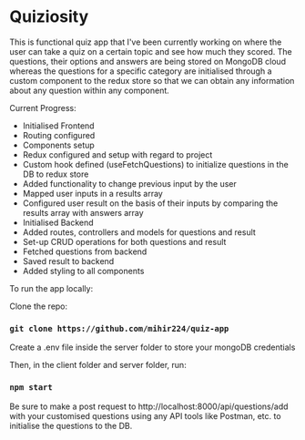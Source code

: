 # Quiziosity

This is functional quiz app that I've been currently working on where the user can take a quiz on a certain topic and see how much they scored. The questions, their options and answers are being stored on MongoDB cloud whereas the questions for a specific category are initialised through a custom component to the redux store so that we can obtain any information about any question within any component. 

Current Progress:
- Initialised Frontend
- Routing configured
- Components setup
- Redux configured and setup with regard to project
- Custom hook defined (useFetchQuestions) to initialize questions in the DB to redux store
- Added functionality to change previous input by the user 
- Mapped user inputs in a results array 
- Configured user result on the basis of their inputs by comparing the results array with answers array
- Initialised Backend
- Added routes, controllers and models for questions and result
- Set-up CRUD operations for both questions and result
- Fetched questions from backend
- Saved result to backend
- Added styling to all components

To run the app locally:

Clone the repo:

### `git clone https://github.com/mihir224/quiz-app`

Create a .env file inside the server folder to store your mongoDB credentials

Then, in the client folder and server folder, run:

### `npm start`

Be sure to make a post request to http://localhost:8000/api/questions/add with your customised questions using any API tools like Postman, etc. to initialise the questions to the DB.


